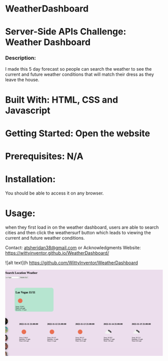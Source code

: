 # WeatherDashboard

# Server-Side APIs Challenge: Weather Dashboard

### Description: 
I made this 5 day forecast so people can search the weather to see the current and future weather conditions that will match their dress as they leave the house. 

# Built With: HTML, CSS and Javascript
# Getting Started: Open the website
# Prerequisites: N/A
# Installation: 
You should be able to access it on any browser.


# Usage: 
when they first load in on the weather dashboard, users are able to search cities and then click the weathersurf button which leads to viewing the current and future weather conditions. 

 

Contact: atsheridan38@gmail.com or 
Acknowledgments
Website:
https://wittyinventor.github.io/WeatherDashboard/

![alt text](h
https://github.com/WittyInventor/WeatherDashboard

![alt picture of Weather Dashboard](./assets/WeatherDashboard.png)